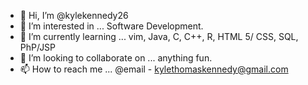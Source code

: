 - 👋 Hi, I’m @kylekennedy26
- 👀 I’m interested in ... Software Development.
- 🌱 I’m currently learning ... vim, Java, C, C++, R, HTML 5/ CSS, SQL, PhP/JSP
- 💞️ I’m looking to collaborate on ... anything fun.
- 📫 How to reach me ... @email - kylethomaskennedy@gmail.com

<!---
kylekennedy26/kylekennedy26 is a ✨ special ✨ repository because its `README.md` (this file) appears on your GitHub profile.
You can click the Preview link to take a look at your changes.
--->
